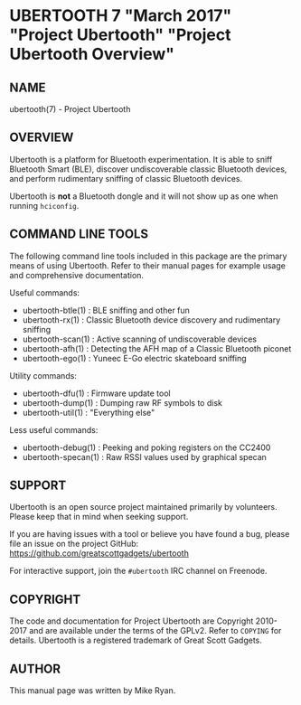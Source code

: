 # UBERTOOTH 7 "March 2017" "Project Ubertooth" "Project Ubertooth Overview"

## NAME

ubertooth(7) - Project Ubertooth

## OVERVIEW

Ubertooth is a platform for Bluetooth experimentation. It is able to
sniff Bluetooth Smart (BLE), discover undiscoverable classic Bluetooth
devices, and perform rudimentary sniffing of classic Bluetooth devices.

Ubertooth is **not** a Bluetooth dongle and it will not show up as one
when running `hciconfig`.

## COMMAND LINE TOOLS

The following command line tools included in this package are the
primary means of using Ubertooth. Refer to their manual pages for
example usage and comprehensive documentation.

Useful commands:

 - ubertooth-btle(1) : BLE sniffing and other fun
 - ubertooth-rx(1) : Classic Bluetooth device discovery and rudimentary sniffing
 - ubertooth-scan(1) : Active scanning of undiscoverable devices
 - ubertooth-afh(1) : Detecting the AFH map of a Classic Bluetooth piconet
 - ubertooth-ego(1) : Yuneec E-Go electric skateboard sniffing

Utility commands:

 - ubertooth-dfu(1) : Firmware update tool
 - ubertooth-dump(1) : Dumping raw RF symbols to disk
 - ubertooth-util(1) : "Everything else"

Less useful commands:

 - ubertooth-debug(1) : Peeking and poking registers on the CC2400
 - ubertooth-specan(1) : Raw RSSI values used by graphical specan

## SUPPORT

Ubertooth is an open source project maintained primarily by volunteers.
Please keep that in mind when seeking support.

If you are having issues with a tool or believe you have found a bug,
please file an issue on the project GitHub:
<https://github.com/greatscottgadgets/ubertooth>

For interactive support, join the `#ubertooth` IRC channel on Freenode.

## COPYRIGHT

The code and documentation for Project Ubertooth are Copyright 2010-2017
and are available under the terms of the GPLv2. Refer to `COPYING` for
details. Ubertooth is a registered trademark of Great Scott Gadgets.

## AUTHOR

This manual page was written by Mike Ryan.
